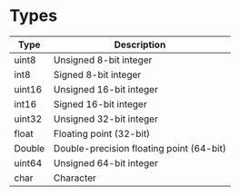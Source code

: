 # Types

| Type   | Description                              |
| ------ | ---------------------------------------- |
| uint8  | Unsigned 8-bit integer                   |
| int8   | Signed 8-bit integer                     |
| uint16 | Unsigned 16-bit integer                  |
| int16  | Signed 16-bit integer                    |
| uint32 | Unsigned 32-bit integer                  |
| float  | Floating point (32-bit)                  |
| Double | Double-precision floating point (64-bit) |
| uint64 | Unsigned 64-bit integer                  |
| char   | Character                                |
